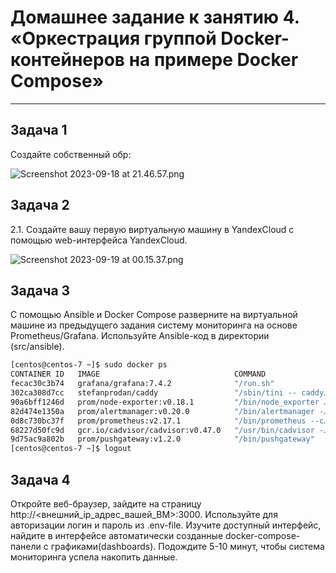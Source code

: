 
# Домашнее задание к занятию 4. «Оркестрация группой Docker-контейнеров на примере Docker Compose»
---

## Задача 1

Создайте собственный обр:

![Screenshot 2023-09-18 at 21.46.57.png](..%2F..%2F..%2F..%2F..%2FDesktop%2FScreenshot%202023-09-18%20at%2021.46.57.png)

## Задача 2

2.1. Создайте вашу первую виртуальную машину в YandexCloud с помощью web-интерфейса YandexCloud.

![Screenshot 2023-09-19 at 00.15.37.png](..%2F..%2F..%2F..%2F..%2FDesktop%2FScreenshot%202023-09-19%20at%2000.15.37.png)


## Задача 3

С помощью Ansible и Docker Compose разверните на виртуальной машине из предыдущего задания систему мониторинга на основе Prometheus/Grafana. Используйте Ansible-код в директории (src/ansible).
```bash
[centos@centos-7 ~]$ sudo docker ps
CONTAINER ID   IMAGE                              COMMAND                  CREATED         STATUS                   PORTS                                                                              NAMES
fecac30c3b74   grafana/grafana:7.4.2              "/run.sh"                3 minutes ago   Up 3 minutes             3000/tcp                                                                           grafana
302ca308d7cc   stefanprodan/caddy                 "/sbin/tini -- caddy…"   3 minutes ago   Up 3 minutes             0.0.0.0:3000->3000/tcp, 0.0.0.0:9090-9091->9090-9091/tcp, 0.0.0.0:9093->9093/tcp   caddy
90a6bff1246d   prom/node-exporter:v0.18.1         "/bin/node_exporter …"   3 minutes ago   Up 3 minutes             9100/tcp                                                                           nodeexporter
82d474e1350a   prom/alertmanager:v0.20.0          "/bin/alertmanager -…"   3 minutes ago   Up 3 minutes             9093/tcp                                                                           alertmanager
0d8c730bc37f   prom/prometheus:v2.17.1            "/bin/prometheus --c…"   3 minutes ago   Up 3 minutes             9090/tcp                                                                           prometheus
68227d50fc9d   gcr.io/cadvisor/cadvisor:v0.47.0   "/usr/bin/cadvisor -…"   3 minutes ago   Up 3 minutes (healthy)   8080/tcp                                                                           cadvisor
9d75ac9a802b   prom/pushgateway:v1.2.0            "/bin/pushgateway"       3 minutes ago   Up 3 minutes             9091/tcp                                                                           pushgateway
[centos@centos-7 ~]$ logout
```

## Задача 4

Откройте веб-браузер, зайдите на страницу http://<внешний_ip_адрес_вашей_ВМ>:3000.
Используйте для авторизации логин и пароль из .env-file.
Изучите доступный интерфейс, найдите в интерфейсе автоматически созданные docker-compose-панели с графиками(dashboards).
Подождите 5-10 минут, чтобы система мониторинга успела накопить данные.

